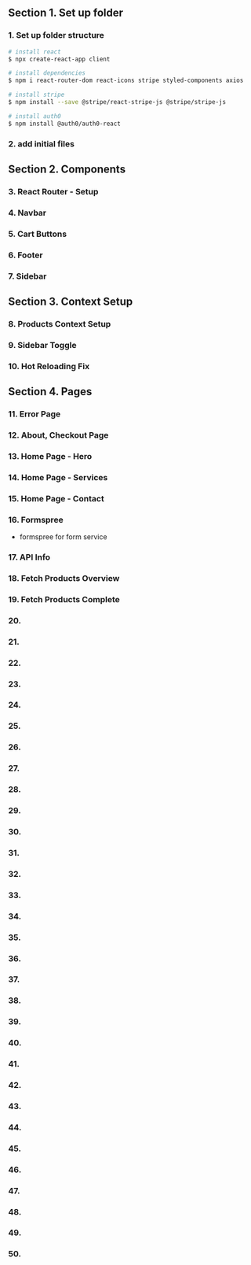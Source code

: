 ## Section 1. Set up folder

### 1. Set up folder structure

```bash
# install react
$ npx create-react-app client

# install dependencies
$ npm i react-router-dom react-icons stripe styled-components axios

# install stripe
$ npm install --save @stripe/react-stripe-js @stripe/stripe-js

# install auth0
$ npm install @auth0/auth0-react

```

### 2. add initial files

## Section 2. Components

### 3. React Router - Setup

### 4. Navbar

### 5. Cart Buttons

### 6. Footer

### 7. Sidebar

## Section 3. Context Setup

### 8. Products Context Setup

### 9. Sidebar Toggle

### 10. Hot Reloading Fix

## Section 4. Pages

### 11. Error Page

### 12. About, Checkout Page

### 13. Home Page - Hero

### 14. Home Page - Services

### 15. Home Page - Contact

### 16. Formspree

- formspree for form service

### 17. API Info

### 18. Fetch Products Overview

### 19. Fetch Products Complete

### 20.

### 21.

### 22.

### 23.

### 24.

### 25.

### 26.

### 27.

### 28.

### 29.

### 30.

### 31.

### 32.

### 33.

### 34.

### 35.

### 36.

### 37.

### 38.

### 39.

### 40.

### 41.

### 42.

### 43.

### 44.

### 45.

### 46.

### 47.

### 48.

### 49.

### 50.

